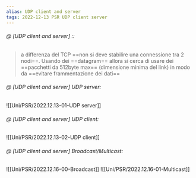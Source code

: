 ```yaml
---
alias: UDP client and server
tags: 2022-12-13 PSR UDP client server
---
```


###### @ [UDP client and server] ::
> a differenza del TCP ==non si deve stabilire una connessione tra 2 nodi==. Usando dei ==datagram== allora si cerca di usare dei ==pacchetti da 512byte max== (dimensione minima del link) in modo da ==evitare frammentazione dei dati==
<!--ID: 1672771105225-->



###### @ [UDP client and server] UDP server:
![[Uni/PSR/2022.12.13-01-UDP server]]

###### @ [UDP client and server] UDP client:
![[Uni/PSR/2022.12.13-02-UDP client]]

###### @ [UDP client and server] Broadcast/Multicast:
![[Uni/PSR/2022.12.16-00-Broadcast]]
![[Uni/PSR/2022.12.16-01-Multicast]]